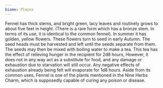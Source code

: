 ```yaml
---
biome: Plains
---
```

Fennel has thick stems, and bright green, lacy leaves and routinely grows to about five feet in height. (There is a rare form which has a bronze stem. In terms of its use, it is identical to the common fennel). In summer it has golden, yellow flowers. These flowers turn to seed in early Autumn. The seed heads must be harvested and left until the seeds separate from them. The seeds may then be mixed with boiling water to make a tea. This tea has the effect of relieving hunger in the recipient for 2d8 hours, However, it does not in any way act as a substitute for food, and any damage or exhaustion due to starvation will still occur. Any negative effects of exhaustion already being felt will evaporate for 1d8 hours. Aside from its common uses, Fennel is one of the plants mentioned in the Nine Herbs Charm, which is supposedly capable of curing any poison or disease. 

